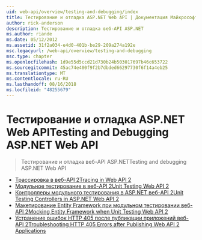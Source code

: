 ```yaml
---
uid: web-api/overview/testing-and-debugging/index
title: Тестирование и отладка ASP.NET Web API | Документация Майкрософт
author: rick-anderson
description: Тестирование и отладка веб-API ASP.NET
ms.author: riande
ms.date: 05/12/2012
ms.assetid: 31f2a034-e4d0-401b-be29-209a274a192e
msc.legacyurl: /web-api/overview/testing-and-debugging
msc.type: chapter
ms.openlocfilehash: 1d9e55d5ccd21d730b24b503017697b46c653722
ms.sourcegitcommit: 45ac74e400f9f2b7dbded66297730f6f14a4eb25
ms.translationtype: MT
ms.contentlocale: ru-RU
ms.lasthandoff: 08/16/2018
ms.locfileid: "48255679"
---
```

<a name="testing-and-debugging-aspnet-web-api"></a><span data-ttu-id="46a5a-103">Тестирование и отладка ASP.NET Web API</span><span class="sxs-lookup"><span data-stu-id="46a5a-103">Testing and Debugging ASP.NET Web API</span></span>
====================
> <span data-ttu-id="46a5a-104">Тестирование и отладка веб-API ASP.NET</span><span class="sxs-lookup"><span data-stu-id="46a5a-104">Testing and debugging ASP.NET Web API</span></span>


- [<span data-ttu-id="46a5a-105">Трассировка в веб-API 2</span><span class="sxs-lookup"><span data-stu-id="46a5a-105">Tracing in Web API 2</span></span>](tracing-in-aspnet-web-api.md)
- [<span data-ttu-id="46a5a-106">Модульное тестирование в веб-API 2</span><span class="sxs-lookup"><span data-stu-id="46a5a-106">Unit Testing Web API 2</span></span>](unit-testing-with-aspnet-web-api.md)
- [<span data-ttu-id="46a5a-107">Контроллеры модульного тестирования в ASP.NET веб-API 2</span><span class="sxs-lookup"><span data-stu-id="46a5a-107">Unit Testing Controllers in ASP.NET Web API 2</span></span>](unit-testing-controllers-in-web-api.md)
- [<span data-ttu-id="46a5a-108">Макетирование Entity Framework при модульном тестировании веб-API 2</span><span class="sxs-lookup"><span data-stu-id="46a5a-108">Mocking Entity Framework when Unit Testing Web API 2</span></span>](mocking-entity-framework-when-unit-testing-aspnet-web-api-2.md)
- [<span data-ttu-id="46a5a-109">Устранение ошибок HTTP 405 после публикации приложений веб-API 2</span><span class="sxs-lookup"><span data-stu-id="46a5a-109">Troubleshooting HTTP 405 Errors after Publishing Web API 2 Applications</span></span>](troubleshooting-http-405-errors-after-publishing-web-api-applications.md)
